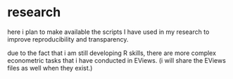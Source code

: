 # research

here i plan to make available the scripts I have used in my research to improve reproducibility and transparency. 

due to the fact that i am still developing R skills, there are more complex econometric tasks that i have conducted in EViews.
(i will share the EViews files as well when they exist.) 

